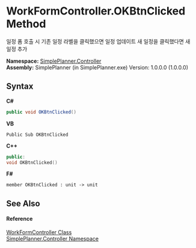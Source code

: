 # WorkFormController.OKBtnClicked Method 
 

일정 폼 호출 시 기존 일정 라벨을 클릭했으면 일정 업데이트 새 일정을 클릭했다면 새 일정 추가

**Namespace:**&nbsp;<a href="01d1c102-1b5b-fcaa-2bc2-68487aa1825b">SimplePlanner.Controller</a><br />**Assembly:**&nbsp;SimplePlanner (in SimplePlanner.exe) Version: 1.0.0.0 (1.0.0.0)

## Syntax

**C#**<br />
``` C#
public void OKBtnClicked()
```

**VB**<br />
``` VB
Public Sub OKBtnClicked
```

**C++**<br />
``` C++
public:
void OKBtnClicked()
```

**F#**<br />
``` F#
member OKBtnClicked : unit -> unit 

```


## See Also


#### Reference
<a href="5e767c83-807c-b038-03a5-271775fc5986">WorkFormController Class</a><br /><a href="01d1c102-1b5b-fcaa-2bc2-68487aa1825b">SimplePlanner.Controller Namespace</a><br />